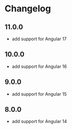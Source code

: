 # Changelog

## 11.0.0

* add support for Angular 17

## 10.0.0

* add support for Angular 16

## 9.0.0

* add support for Angular 15

## 8.0.0

* add support for Angular 14
